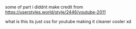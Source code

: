 some of part i diddnt make
credit from
https://userstyles.world/style/2446/youtube-2011

what is this its just css for youtube making it cleaner cooler xd
